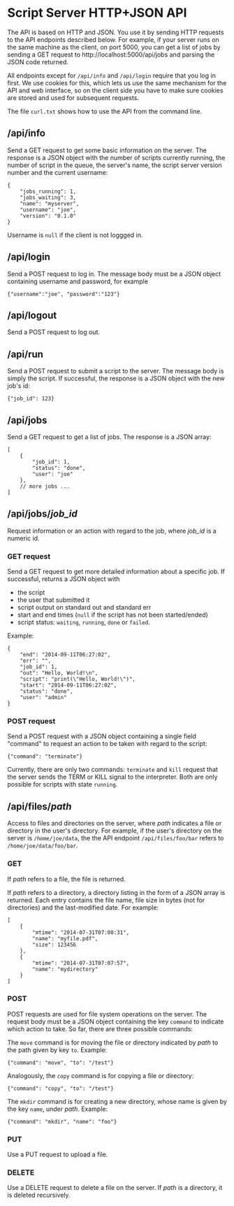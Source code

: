 # Script Server HTTP+JSON API

The API is based on HTTP and JSON. You use it by sending HTTP requests to the API endpoints described below. For example, if your server runs on the same machine as the client, on port 5000, you can get a list of jobs by sending a GET request to http://localhost:5000/api/jobs and parsing the JSON code returned.

All endpoints except for `/api/info` and `/api/login` require that you log in first. We use cookies for this, which lets us use the same mechanism for the API and web interface, so on the client side you have to make sure cookies are stored and used for subsequent requests.

The file `curl.txt` shows how to use the API from the command line.

## /api/info

Send a GET request to get some basic information on the server. The response is a JSON object with the number of scripts currently running, the number of script in the queue, the server's name, the script server version number and the current username:

```
{
    "jobs_running": 1,
    "jobs_waiting": 3,
    "name": "myserver",
    "username": "joe",
    "version": "0.1.0"
}
```

Username is `null` if the client is not loggged in.

## /api/login

Send a POST request to log in. The message body must be a JSON object containing username and password, for example

    {"username":"joe", "password":"123"}

## /api/logout

Send a POST request to log out.

## /api/run

Send a POST request to submit a script to the server. The message body is simply the script. If successful, the response is a JSON object with the new job's id:

    {"job_id": 123}

## /api/jobs

Send a GET request to get a list of jobs. The response is a JSON array:

```
[
    {
        "job_id": 1,
        "status": "done",
        "user": "joe"
    },
    // more jobs ...
]
```

## /api/jobs/*job_id*

Request information or an action with regard to the job, where *job_id* is a numeric id.

### GET request
Send a GET request to get more detailed information about a specific job. If successful, returns a JSON object with

* the script
* the user that submitted it
* script output on standard out and standard err
* start and end times (`null` if the script has not been started/ended)
* script status: `waiting`, `running`, `done` or `failed`.

Example:

```
{
    "end": "2014-09-11T06:27:02",
    "err": "",
    "job_id": 1,
    "out": "Hello, World!\n",
    "script": "print(\"Hello, World!\")",
    "start": "2014-09-11T06:27:02",
    "status": "done",
    "user": "admin"
}
```

### POST request
Send a POST request with a JSON object containing a single field "command" to request an action to be taken with regard to the script:

    {"command": "terminate"}

Currently, there are only two commands: `terminate` and `kill` request that the server sends the TERM or KILL signal to the interpreter. Both are only possible for scripts with state `running`.

## /api/files/*path*
Access to files and directories on the server, where *path* indicates a file or directory in the user's directory. For example, if the user's directory on the server is `/home/joe/data`, the the API endpoint `/api/files/foo/bar` refers to `/home/joe/data/foo/bar`.

### GET
If *path* refers to a file, the file is returned.

If *path* refers to a directory, a directory listing in the form of a JSON array is returned. Each entry contains the file name, file size in bytes (not for directories) and the last-modified date. For example:

```
[
    {
        "mtime": "2014-07-31T07:08:31",
        "name": "myfile.pdf",
        "size": 123456
    },
    {
        "mtime": "2014-07-31T07:07:57",
        "name": "mydirectory"
    }
]
```

### POST
POST requests are used for file system operations on the server. The request body must be a JSON object containing the key `command` to indicate which action to take. So far, there are three possible commands:

The `move` command is for moving the file or directory indicated by *path* to the path given by key `to`. Example:

    {"command": "move", "to": "/test"}

Analogously, the `copy` command is for copying a file or directory:

    {"command": "copy", "to": "/test"}

The `mkdir` command is for creating a new directory, whose name is given by the key `name`, under *path*. Example:

    {"command": "mkdir", "name": "foo"}

### PUT
Use a PUT request to upload a file.

### DELETE
Use a DELETE request to delete a file on the server. If *path* is a directory, it is deleted recursively.
